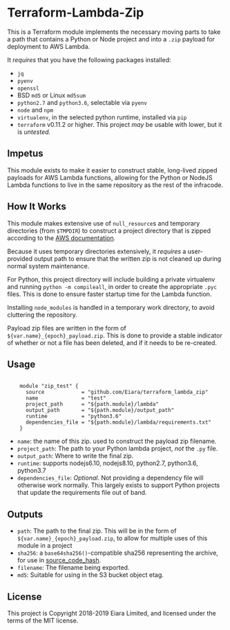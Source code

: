 # Terraform-Lambda-Zip

This is a Terraform module implements the necessary moving parts to take a path that contains a Python or Node project and into a `.zip` payload for deployment to AWS Lambda.

It _requires_ that you have the following packages installed:

 - `jq`
 - `pyenv`
 - `openssl`
 - BSD `md5` or Linux `md5sum`
 - `python2.7` and `python3.6`, selectable via `pyenv`
 - `node` and `npm`
 - `virtualenv`, in the selected python runtime, installed via `pip`
 - `terraform` v0.11.2 or higher. This project _may_ be usable with lower, but it is _untested._
 
## Impetus

This module exists to make it easier to construct stable, long-lived zipped payloads for AWS Lambda functions, allowing for the Python or NodeJS Lambda functions to live in the same repository as the rest of the infracode.


## How It Works

This module makes extensive use of `null_resource`s and temporary directories (from `$TMPDIR`) to construct a project directory that is zipped according to the [AWS documentation](https://docs.aws.amazon.com/lambda/latest/dg/lambda-python-how-to-create-deployment-package.html).

Because it uses temporary directories extensively, it _requires_ a user-provided output path to ensure that the written zip is not cleaned up during normal system maintenance.

For Python, this project directory will include building a private virtualenv and running `python -m compileall`, in order to create the appropriate `.pyc` files. This is done to ensure faster startup time for the Lambda function.

Installing `node_modules` is handled in a temporary work directory, to avoid cluttering the repository.

Payload zip files are written in the form of `${var.name}_{epoch}_payload.zip`. This is done to provide a stable indicator of whether or not a file has been deleted, and if it needs to be re-created.

## Usage

```

    module "zip_test" {
      source            = "github.com/Eiara/terraform_lambda_zip"
      name              = "test"
      project_path      = "${path.module}/lambda"
      output_path       = "${path.module}/output_path"
      runtime           = "python3.6"
      dependencies_file = "${path.module}/lambda/requirements.txt"
    }
```

- `name`:               the name of this zip. used to construct the payload zip filename.
- `project_path`:       The path to your Python lambda project, _not_ the `.py` file.
- `output_path`:        Where to write the final zip.
- `runtime`:            supports nodejs6.10, nodejs8.10, python2.7, python3.6, python3.7
- `dependencies_file`:  *Optional*. Not providing a dependency file will otherwise work normally. This largely exists to support Python projects that update the requirements file out of band.

## Outputs

- `path`: The path to the final zip. This will be in the form of `${var.name}_{epoch}_payload.zip`, to allow for multiple uses of this module in a project
- `sha256`: a `base64sha256()`-compatible sha256 representing the archive, for use in [source_code_hash](https://www.terraform.io/docs/providers/aws/r/lambda_function.html#source_code_hash).
- `filename`: The filename being exported.
- `md5`: Suitable for using in the S3 bucket object etag.


## License

This project is Copyright 2018-2019 Eiara Limited, and licensed under the terms of the MIT license.